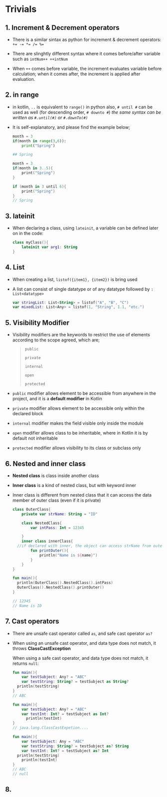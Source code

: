 # Trivials

## 1. Increment & Decrement operators

- There is a similar sintax as python for increment & decrement operators: `+= -= *= /= %=`

- There are slinghtly different syntax where it comes before/after variable such as `intNum++ ++intNum`

- When `++` comes before variable, the increment evaluates variable before calculation; when it comes after, the increment is applied after evaluation.

## 2. in range

- in kotlin, `..` is equivalent to `range()` in python
  also, `# until #` can be used as well (for descending order, `# downto #`)
  *the same syntax can be written as `#.until(#)` or `#.downTo(#)`*

- It is self-explanatory, and please find the example below;
  
  ```python
  month = 3
  if(month in range(3,6)):
      print("Spring")
  
  ## Spring
  ```
  
  ```kotlin
  month = 3
  if(month in 3..5){
      print("Spring")
  }
  
  if (month in 3 until 6){
      print("Spring")
  }
  // Spring
  ```

## 3. lateinit

- When declaring a class, using `lateinit`, a variable can be defined later on in the code:
  
  ```kotlin
  class myClass(){
      lateinit var arg1: String
  }
  ```

## 4. List

- When creating a list, `listof({item1}, {item2})` is bring used

- A list can consist of single datatype or of any datatype followed by `: List<datatype>`

  ```kotlin
  var stringList: List<String> = listof("A", "B", "C")
  var mixedList: List<Any> = listof(1, "String", 1.1, "etc.")
  ```


## 5. Visibility Modifier

- Visibility modifiers are the keywords to restrict the use of elements according to the scope agreed, which are;

  > `public`
  >
  > `private`
  >
  > `internal`
  >
  > `open`
  >
  > `protected`

- `public` modifier allows element to be accessible from anywhere in the project, and it is a **default modifier** in Kotlin

- `private` modifier allows element to be accessible only within the declared block

- `internal` modifier makes the field visible only inside the module

- `open` modifier allows class to be inheritable, where in Kotlin it is by default not inheritable

- `protected` modifier allows visibility to its class or subclass only

## 6. Nested and inner class

- **Nested class** is class inside another class

- **Inner class** is a kind of nested class, but with keyword inner

- Inner class is different from nested class that it can access the data member of outer class (even if it is private)

  ```kotlin
  class OuterClass{
      private var strName: String = "ID"
  
      class NestedClass{
          var intPass: Int = 12345
  
      }
      inner class innerClass{
    //if declared with inner, the object can access strName from outer class
          fun printOuter(){
              println("Name is ${name}")
          }
      }
  }
  
  fun main(){
  	println(OuterClass().NestedClass().intPass)
  	OuterClass().NestedClass().printOuter()
  }
  
  // 12345
  // Name is ID
  ```


## 7. Cast operators

- There are unsafe cast operator called `as`, and safe cast operator `as?`

- When using an unsafe cast operator, and data type does not match, it throws **ClassCastException**

  When using a safe cast operator, and data type does not match, it returns `null`:

  ```kotlin
  fun main(){
      var testSubject: Any? = "ABC"
      var testString: String? = testSubject as String?
  	println(testString)
  }
  // ABC
  
  fun main(){
      var testSubject: Any? = "ABC"
      var testInt: Int? = testSubject as Int?
    	println(testInt)
  }
  // java.lang.ClassCastExpetion....
  
  fun main(){
      var testSubject: Any = "ABC"
      var testString: String? = testSubject as? String
      var testInt: Int? = testSubject as? Int
   	println(testString)
      println(testInt)
  }
  // ABC
  // null
  ```


## 8. 

